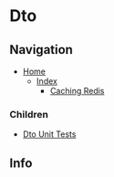 # Dto

## Navigation

* [Home](/README.md)
	* [Index](/docs/Index.md)
		* [Caching Redis](/src/CachingRedis/README.md)

### Children

* [Dto Unit Tests](/src/CachingRedisUnitTests/Dto/README.md)

## Info